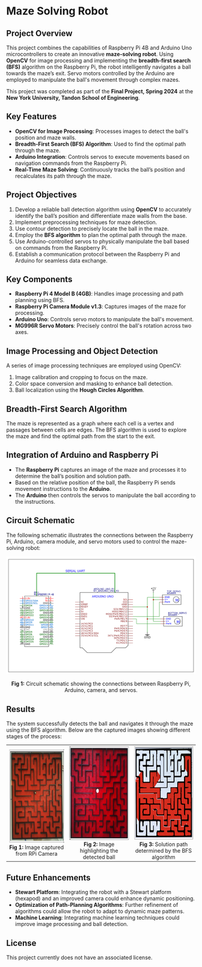 # Maze Solving Robot

## Project Overview

This project combines the capabilities of Raspberry Pi 4B and Arduino Uno microcontrollers to create an innovative **maze-solving robot**. Using **OpenCV** for image processing and implementing the **breadth-first search (BFS)** algorithm on the Raspberry Pi, the robot intelligently navigates a ball towards the maze’s exit. Servo motors controlled by the Arduino are employed to manipulate the ball's movement through complex mazes.

This project was completed as part of the **Final Project, Spring 2024** at the **New York University, Tandon School of Engineering**.

## Key Features

- **OpenCV for Image Processing**: Processes images to detect the ball's position and maze walls.
- **Breadth-First Search (BFS) Algorithm**: Used to find the optimal path through the maze.
- **Arduino Integration**: Controls servos to execute movements based on navigation commands from the Raspberry Pi.
- **Real-Time Maze Solving**: Continuously tracks the ball’s position and recalculates its path through the maze.

## Project Objectives

1. Develop a reliable ball detection algorithm using **OpenCV** to accurately identify the ball’s position and differentiate maze walls from the base.
2. Implement preprocessing techniques for maze detection.
3. Use contour detection to precisely locate the ball in the maze.
4. Employ the **BFS algorithm** to plan the optimal path through the maze.
5. Use Arduino-controlled servos to physically manipulate the ball based on commands from the Raspberry Pi.
6. Establish a communication protocol between the Raspberry Pi and Arduino for seamless data exchange.

## Key Components

- **Raspberry Pi 4 Model B (4GB)**: Handles image processing and path planning using BFS.
- **Raspberry Pi Camera Module v1.3**: Captures images of the maze for processing.
- **Arduino Uno**: Controls servo motors to manipulate the ball's movement.
- **MG996R Servo Motors**: Precisely control the ball's rotation across two axes.

## Image Processing and Object Detection

A series of image processing techniques are employed using OpenCV:
1. Image calibration and cropping to focus on the maze.
2. Color space conversion and masking to enhance ball detection.
3. Ball localization using the **Hough Circles Algorithm**.

## Breadth-First Search Algorithm

The maze is represented as a graph where each cell is a vertex and passages between cells are edges. The BFS algorithm is used to explore the maze and find the optimal path from the start to the exit.

## Integration of Arduino and Raspberry Pi

- The **Raspberry Pi** captures an image of the maze and processes it to determine the ball’s position and solution path.
- Based on the relative position of the ball, the Raspberry Pi sends movement instructions to the **Arduino**.
- The **Arduino** then controls the servos to manipulate the ball according to the instructions.

## Circuit Schematic

The following schematic illustrates the connections between the Raspberry Pi, Arduino, camera module, and servo motors used to control the maze-solving robot:

<p align="center">
  <img src="https://github.com/shantanu-ghodgaonkar/rPiUnoMazeSolver/blob/e052fe15d5a39fba4fd2f3ebe7bfc404883de492/images/ckt_schematic.png" alt="Circuit Schematic"/>
</p>

<p align="center">
  <b>Fig 1:</b> Circuit schematic showing the connections between Raspberry Pi, Arduino, camera, and servos.
</p>

## Results

The system successfully detects the ball and navigates it through the maze using the BFS algorithm. Below are the captured images showing different stages of the process:

<table>
  <tr>
    <td align="center" width="300">
      <img src="https://github.com/shantanu-ghodgaonkar/rPiUnoMazeSolver/blob/e052fe15d5a39fba4fd2f3ebe7bfc404883de492/images/img_rpicam.png" alt="Image from RPi Camera" width="250" height="250"/><br>
      <b>Fig 1:</b> Image captured from RPi Camera
    </td>
    <td align="center" width="300">
      <img src="https://github.com/shantanu-ghodgaonkar/rPiUnoMazeSolver/blob/e052fe15d5a39fba4fd2f3ebe7bfc404883de492/images/ball_highlight.png" alt="Detected Ball" width="250" height="250"/><br>
      <b>Fig 2:</b> Image highlighting the detected ball
    </td>
    <td align="center" width="300">
      <img src="https://github.com/shantanu-ghodgaonkar/rPiUnoMazeSolver/blob/e052fe15d5a39fba4fd2f3ebe7bfc404883de492/images/solution_path.png" alt="Solution Path" width="250" height="250"/><br>
      <b>Fig 3:</b> Solution path determined by the BFS algorithm
    </td>
  </tr>
</table>


## Future Enhancements

- **Stewart Platform**: Integrating the robot with a Stewart platform (hexapod) and an improved camera could enhance dynamic positioning.
- **Optimization of Path-Planning Algorithms**: Further refinement of algorithms could allow the robot to adapt to dynamic maze patterns.
- **Machine Learning**: Integrating machine learning techniques could improve image processing and ball detection.

## License

This project currently does not have an associated license.

